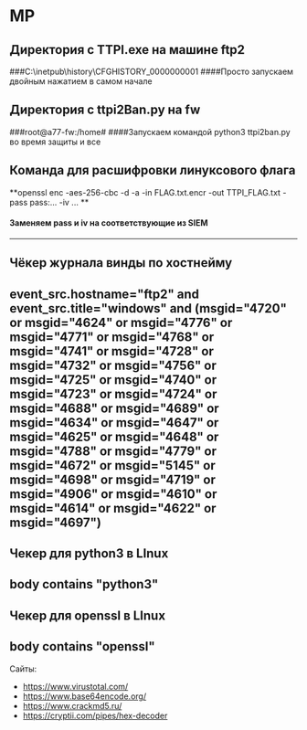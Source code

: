 # MP
## Директория с TTPI.exe на машине ftp2
###C:\inetpub\history\CFGHISTORY_0000000001
####Просто запускаем двойным нажатием в самом начале

## Директория с ttpi2Ban.py на fw
###root@a77-fw:/home# 
####Запускаем командой python3 ttpi2ban.py во время защиты и все

## Команда для расшифровки линуксового флага
**openssl enc -aes-256-cbc -d -a -in FLAG.txt.encr -out TTPI_FLAG.txt -pass pass:... -iv ... **

#### Заменяем pass и iv на соответствующие из SIEM
---
## Чёкер журнала винды по хостнейму

event_src.hostname="ftp2" and event_src.title="windows" and (msgid="4720" or msgid="4624" or msgid="4776" or msgid="4771" or msgid="4768" or msgid="4741" or msgid="4728" or msgid="4732" or msgid="4756" or msgid="4725" or msgid="4740" or msgid="4723" or msgid="4724" or msgid="4688" or msgid="4689" or msgid="4634" or msgid="4647" or msgid="4625" or msgid="4648" or msgid="4788" or msgid="4779" or msgid="4672" or msgid="5145" or msgid="4698" or msgid="4719" or msgid="4906" or msgid="4610" or msgid="4614" or msgid="4622" or msgid="4697")
---

## Чекер для python3 в LInux

body contains "python3"
---

## Чекер для openssl в LInux

body contains "openssl"
---

Сайты:
- https://www.virustotal.com/
- https://www.base64encode.org/
- https://www.crackmd5.ru/
- https://cryptii.com/pipes/hex-decoder
